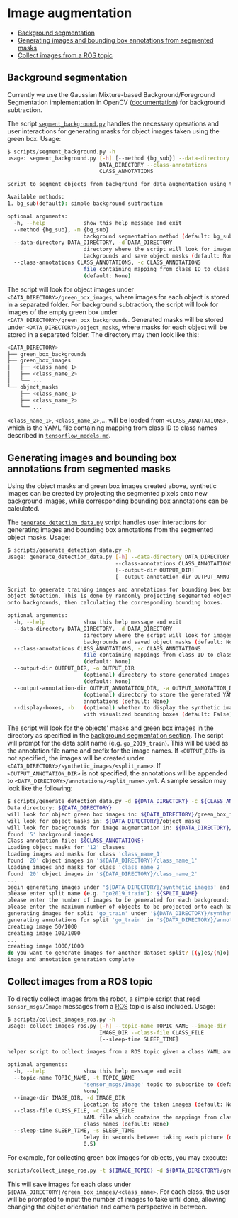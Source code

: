 # Image augmentation

* [Background segmentation](#background-segmentation)
* [Generating images and bounding box annotations from segmented masks](#generating-images-and-bounding-box-annotations-from-segmented-masks)
* [Collect images from a ROS topic](#collect-images-from-a-ros-topic)

## Background segmentation

Currently we use the Gaussian Mixture-based Background/Foreground Segmentation implementation in OpenCV
([documentation](https://docs.opencv.org/master/d7/d7b/classcv_1_1BackgroundSubtractorMOG2.html)) for
background subtraction.

The script [`segment_background.py`](../scripts/segment_background.py) handles the necessary operations and
user interactions for generating masks for object images taken using the green box. Usage:

```sh
$ scripts/segment_background.py -h
usage: segment_background.py [-h] [--method {bg_sub}] --data-directory
                             DATA_DIRECTORY --class-annotations
                             CLASS_ANNOTATIONS

Script to segment objects from background for data augmentation using the green box in b-it-bots@Home.

Available methods:
1. bg_sub(default): simple background subtraction

optional arguments:
  -h, --help            show this help message and exit
  --method {bg_sub}, -m {bg_sub}
                        background segmentation method (default: bg_sub)
  --data-directory DATA_DIRECTORY, -d DATA_DIRECTORY
                        directory where the script will look for images,
                        backgrounds and save object masks (default: None)
  --class-annotations CLASS_ANNOTATIONS, -c CLASS_ANNOTATIONS
                        file containing mapping from class ID to class name
                        (default: None)
```

The script will look for object images under `<DATA_DIRECTORY>/green_box_images`, where images for each object
is stored in a separated folder. For background subtraction, the script will look for images of the empty green box
under `<DATA_DIRECTORY>/green_box_backgrounds`. Generated masks will be stored under `<DATA_DIRECTORY>/object_masks`,
where masks for each object will be stored in a separated folder. The directory may then look like this:

```sh
<DATA_DIRECTORY>
├── green_box_backgrounds
├── green_box_images
│   ├── <class_name_1>
│   ├── <class_name_2>
│   └── ...
└── object_masks
    ├── <class_name_1>
    ├── <class_name_2>
    └── ...
```

`<class_name_1>`, `<class_name_2>`,... will be loaded from `<CLASS_ANNOTATIONS>`, which is the YAML file containing
mapping from class ID to class names described in [`tensorflow_models.md`](tensorflow_models.md).

## Generating images and bounding box annotations from segmented masks

Using the object masks and green box images created above, synthetic images can be created by projecting the segmented
pixels onto new background images, while corresponding bounding box annotations can be calculated.

The [`generate_detection_data.py`](../scripts/generate_detection_data.py) script handles user interactions for
generating images and bounding box annotations from the segmented object masks. Usage:

```sh
$ scripts/generate_detection_data.py -h
usage: generate_detection_data.py [-h] --data-directory DATA_DIRECTORY
                                  --class-annotations CLASS_ANNOTATIONS
                                  [--output-dir OUTPUT_DIR]
                                  [--output-annotation-dir OUTPUT_ANNOTATION_DIR]

Script to generate training images and annotations for bounding box based
object detection. This is done by randomly projecting segemented object pixels
onto backgrounds, then calculating the corresponding bounding boxes.

optional arguments:
  -h, --help            show this help message and exit
  --data-directory DATA_DIRECTORY, -d DATA_DIRECTORY
                        directory where the script will look for images,
                        backgrounds and saved object masks (default: None)
  --class-annotations CLASS_ANNOTATIONS, -c CLASS_ANNOTATIONS
                        file containing mappings from class ID to class name
                        (default: None)
  --output-dir OUTPUT_DIR, -o OUTPUT_DIR
                        (optional) directory to store generated images
                        (default: None)
  --output-annotation-dir OUTPUT_ANNOTATION_DIR, -a OUTPUT_ANNOTATION_DIR
                        (optional) directory to store the generated YAML
                        annotations (default: None)
  --display-boxes, -b   (optional) whether to display the synthetic images
                        with visualized bounding boxes (default: False)
```

The script will look for the objects' masks and green box images in the directory as specified in the
[background segmentation section](#background-segmentation). The script will prompt for the data split name
(e.g. `go_2019_train`). This will be used as the annotation file name and prefix for the image names.
If `<OUTPUT_DIR>` is not specified, the images will be created under `<DATA_DIRECTORY>/synthetic_images/<split_name>`.
If `<OUTPUT_ANNOTATION_DIR>` is not specified, the annotations will be appended to
`<DATA_DIRECTORY>/annotations/<split_name>.yml`. A sample session may look like the following:

```sh
$ scripts/generate_detection_data.py -d ${DATA_DIRECTORY} -c ${CLASS_ANNOTATIONS}
Data directory: ${DATA_DIRECTORY}
will look for object green box images in: ${DATA_DIRECTORY}/green_box_images
will look for object masks in: ${DATA_DIRECTORY}/object_masks
will look for backgrounds for image augmentation in: ${DATA_DIRECTORY}/augmentation_backgrounds
found '5' background images
Class annotation file: ${CLASS_ANNOTATIONS}
Loading object masks for '12' classes
loading images and masks for class 'class_name_1'
found '20' object images in '${DATA_DIRECTORY}/class_name_1'
loading images and masks for class 'class_name_2'
found '20' object images in '${DATA_DIRECTORY}/class_name_2'
...
begin generating images under '${DATA_DIRECTORY}/synthetic_images' and annotation files under '${DATA_DIRECTORY}/annotations'
please enter split name (e.g. 'go2019_train'): ${SPLIT_NAME}
please enter the number of images to be generated for each background: 200
please enter the maximum number of objects to be projected onto each background: 7
generating images for split 'go_train' under '${DATA_DIRECTORY}/synthetic_images/${SPLIT_NAME}'
generating annotations for split 'go_train' in '${DATA_DIRECTORY}/annotations/${SPLIT_NAME}.yml'
creating image 50/1000
creating image 100/1000
...
creating image 1000/1000
do you want to generate images for another dataset split? [(y)es/(n)o]: n
image and annotation generation complete
```

## Collect images from a ROS topic

To directly collect images from the robot, a simple script that read `sensor_msgs/Image` messages from a
[ROS](http://www.ros.org/) topic is also included. Usage:

```sh
$ scripts/collect_images_ros.py -h
usage: collect_images_ros.py [-h] --topic-name TOPIC_NAME --image-dir
                             IMAGE_DIR --class-file CLASS_FILE
                             [--sleep-time SLEEP_TIME]

helper script to collect images from a ROS topic given a class YAML annotation

optional arguments:
  -h, --help            show this help message and exit
  --topic-name TOPIC_NAME, -t TOPIC_NAME
                        'sensor_msgs/Image' topic to subscribe to (default:
                        None)
  --image-dir IMAGE_DIR, -d IMAGE_DIR
                        Location to store the taken images (default: None)
  --class-file CLASS_FILE, -c CLASS_FILE
                        YAML file which contains the mappings from class ID to
                        class names (default: None)
  --sleep-time SLEEP_TIME, -s SLEEP_TIME
                        Delay in seconds between taking each picture (default:
                        0.5)
```

For example, for collecting green box images for objects, you may execute:

```sh
scripts/collect_image_ros.py -t ${IMAGE_TOPIC} -d ${DATA_DIRECTORY}/green_box_images -c ${CLASS_ANNOTATIONS}
```

This will save images for each class under `${DATA_DIRECTORY}/green_box_images/<class_name>`. For each class, the user
will be prompted to input the number of images to take until done, allowing changing the object orientation and
camera perspective in between.
